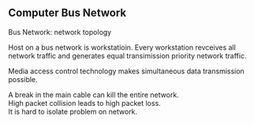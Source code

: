 ## Computer Bus Network ##

Bus Network: network topology

Host on a bus network is workstatioin. Every workstation revceives all network traffic and generates equal transimission priority network traffic.

Media access control technology makes simultaneous data transmission possible.    

A break in the main cable can kill the entire network.   
High packet collision leads to high packet loss.   
It is hard to isolate problem on network.     
